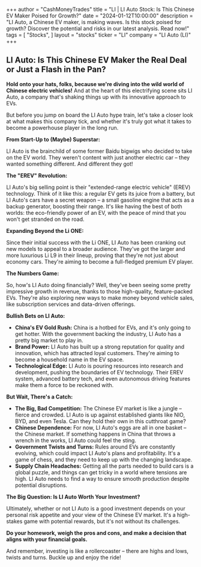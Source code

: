+++
author = "CashMoneyTrades"
title = "LI |  LI Auto Stock: Is This Chinese EV Maker Poised for Growth?"
date = "2024-01-12T10:00:00"
description = "LI Auto, a Chinese EV maker, is making waves. Is this stock poised for growth? Discover the potential and risks in our latest analysis. Read now!"
tags = [
"Stocks",
]
layout = "stocks"
ticker = "LI"
company = "LI Auto (LI)"
+++
        


##  LI Auto: Is This Chinese EV Maker the Real Deal or Just a Flash in the Pan?

**Hold onto your hats, folks, because we're diving into the wild world of Chinese electric vehicles!**  And at the heart of this electrifying scene sits LI Auto, a company that's shaking things up with its innovative approach to EVs. 

But before you jump on board the LI Auto hype train, let's take a closer look at what makes this company tick, and whether it's truly got what it takes to become a powerhouse player in the long run.

**From Start-Up to (Maybe) Superstar:** 

LI Auto is the brainchild of some former Baidu bigwigs who decided to take on the EV world.  They weren't content with just another electric car – they wanted something different. And different they got! 

**The "EREV" Revolution:**

LI Auto's big selling point is their "extended-range electric vehicle" (EREV) technology.  Think of it like this: a regular EV gets its juice from a battery, but LI Auto's cars have a secret weapon – a small gasoline engine that acts as a backup generator, boosting their range.  It's like having the best of both worlds: the eco-friendly power of an EV, with the peace of mind that you won't get stranded on the road. 

**Expanding Beyond the Li ONE:**

Since their initial success with the Li ONE, LI Auto has been cranking out new models to appeal to a broader audience.  They've got the larger and more luxurious Li L9 in their lineup, proving that they're not just about economy cars. They're aiming to become a full-fledged premium EV player.

**The Numbers Game:**

So, how's LI Auto doing financially?  Well, they've been seeing some pretty impressive growth in revenue, thanks to those high-quality, feature-packed EVs. They're also exploring new ways to make money beyond vehicle sales, like subscription services and data-driven offerings. 

**Bullish Bets on LI Auto:**

* **China's EV Gold Rush:**  China is a hotbed for EVs, and it's only going to get hotter. With the government backing the industry, LI Auto has a pretty big market to play in.
* **Brand Power:**  LI Auto has built up a strong reputation for quality and innovation, which has attracted loyal customers. They're aiming to become a household name in the EV space. 
* **Technological Edge:**  LI Auto is pouring resources into research and development, pushing the boundaries of EV technology. Their EREV system, advanced battery tech, and even autonomous driving features make them a force to be reckoned with.

**But Wait, There's a Catch:**

* **The Big, Bad Competition:**  The Chinese EV market is like a jungle – fierce and crowded. LI Auto is up against established giants like NIO, BYD, and even Tesla.  Can they hold their own in this cutthroat game? 
* **Chinese Dependence:**  For now, LI Auto's eggs are all in one basket – the Chinese market.  If something happens in China that throws a wrench in the works, LI Auto could feel the sting.  
* **Government Twists and Turns:**  Rules around EVs are constantly evolving, which could impact LI Auto's plans and profitability.  It's a game of chess, and they need to keep up with the changing landscape. 
* **Supply Chain Headaches:**  Getting all the parts needed to build cars is a global puzzle, and things can get tricky in a world where tensions are high.  LI Auto needs to find a way to ensure smooth production despite potential disruptions.

**The Big Question: Is LI Auto Worth Your Investment?**

Ultimately, whether or not LI Auto is a good investment depends on your personal risk appetite and your view of the Chinese EV market. It's a high-stakes game with potential rewards, but it's not without its challenges. 

**Do your homework, weigh the pros and cons, and make a decision that aligns with your financial goals.** 

And remember, investing is like a rollercoaster – there are highs and lows, twists and turns.  Buckle up and enjoy the ride! 

        